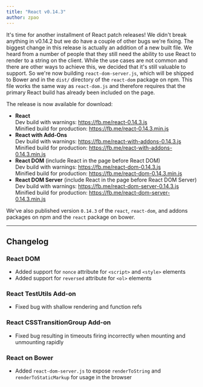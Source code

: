 ```yaml
---
title: "React v0.14.3"
author: zpao
---
```


It's time for another installment of React patch releases! We didn't break anything in v0.14.2 but we do have a couple of other bugs we're fixing. The biggest change in this release is actually an addition of a new built file. We heard from a number of people that they still need the ability to use React to render to a string on the client. While the use cases are not common and there are other ways to achieve this, we decided that it's still valuable to support. So we're now building `react-dom-server.js`, which will be shipped to Bower and in the `dist/` directory of the `react-dom` package on npm. This file works the same way as `react-dom.js` and therefore requires that the primary React build has already been included on the page.

The release is now available for download:

* **React**  
  Dev build with warnings: <https://fb.me/react-0.14.3.js>  
  Minified build for production: <https://fb.me/react-0.14.3.min.js>  
* **React with Add-Ons**  
  Dev build with warnings: <https://fb.me/react-with-addons-0.14.3.js>  
  Minified build for production: <https://fb.me/react-with-addons-0.14.3.min.js>  
* **React DOM** (include React in the page before React DOM)  
  Dev build with warnings: <https://fb.me/react-dom-0.14.3.js>  
  Minified build for production: <https://fb.me/react-dom-0.14.3.min.js>  
* **React DOM Server** (include React in the page before React DOM Server)  
  Dev build with warnings: <https://fb.me/react-dom-server-0.14.3.js>  
  Minified build for production: <https://fb.me/react-dom-server-0.14.3.min.js>  

We've also published version `0.14.3` of the `react`, `react-dom`, and addons packages on npm and the `react` package on bower.

- - -

## Changelog

### React DOM
- Added support for `nonce` attribute for `<script>` and `<style>` elements
- Added support for `reversed` attribute for `<ol>` elements

### React TestUtils Add-on
- Fixed bug with shallow rendering and function refs

### React CSSTransitionGroup Add-on
- Fixed bug resulting in timeouts firing incorrectly when mounting and unmounting rapidly

### React on Bower
- Added `react-dom-server.js` to expose `renderToString` and `renderToStaticMarkup` for usage in the browser
